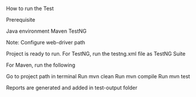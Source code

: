 How to run the Test

Prerequisite

Java environment
Maven
TestNG

Note: Configure web-driver path

Project is ready to run. 
For TestNG, run the testng.xml file as TestNG Suite

For Maven, run the following

Go to project path in terminal
Run mvn clean
Run mvn compile
Run mvn test


Reports are generated and added in test-output folder